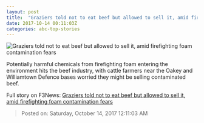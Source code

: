 ```yaml
---
layout: post
title:  "Graziers told not to eat beef but allowed to sell it, amid firefighting foam contamination fears"
date: 2017-10-14 00:11:03Z
categories: abc-top-stories
---
```


![Graziers told not to eat beef but allowed to sell it, amid firefighting foam contamination fears](http://www.abc.net.au/news/image/9049992-1x1-700x700.jpg)

Potentially harmful chemicals from firefighting foam entering the environment hits the beef industry, with cattle farmers near the Oakey and Williamtown Defence bases worried they might be selling contaminated beef.


Full story on F3News: [Graziers told not to eat beef but allowed to sell it, amid firefighting foam contamination fears](http://www.f3nws.com/n/fDbmJG)

> Posted on: Saturday, October 14, 2017 12:11:03 AM
